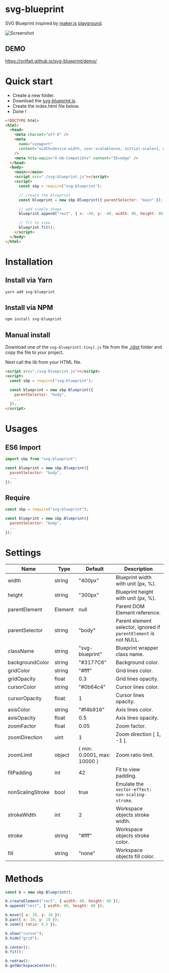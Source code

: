 # svg-blueprint

SVG Blueprint inspired by [maker.js](https://maker.js.org/) [playground](https://maker.js.org/playground/).

![Screenshot](/screenshot.png?raw=true)

## DEMO

https://onlfait.github.io/svg-blueprint/demo/

# Quick start

- Create a new folder.
- Download the [svg-blueprint.js](https://github.com/onlfait/svg-blueprint/tree/master/dist/svg-blueprint.js).
- Create the index.html file below.
- Done !

```html
<!DOCTYPE html>
<html>
  <head>
    <meta charset="utf-8" />
    <meta
      name="viewport"
      content="width=device-width, user-scalable=no, initial-scale=1, maximum-scale=1, minimum-scale=1"
    />
    <meta http-equiv="X-UA-Compatible" content="IE=edge" />
  </head>
  <body>
    <main></main>
    <script src="./svg-blueprint.js"></script>
    <script>
      const sbp = require("svg-blueprint");

      // create the blueprint
      const blueprint = new sbp.Blueprint({ parentSelector: "main" });

      // add simple shape
      blueprint.append("rect", { x: -40, y: -40, width: 80, height: 80 });

      // fit to view
      blueprint.fit();
    </script>
  </body>
</html>
```

# Installation

## Install via Yarn

```bash
yarn add svg-blueprint
```

## Install via NPM

```bash
npm install svg-blueprint
```

## Manual install

Download one of the `svg-blueprint[.tiny].js` file from the [./dist](https://github.com/onlfait/svg-blueprint/tree/master/dist) folder and copy the file to your project.

Next call the lib from your HTML file.

```html
<script src="./svg-blueprint.js"></script>
<script>
  const sbp = require("svg-blueprint");

  const blueprint = new sbp.Blueprint({
    parentSelector: "body",
    ...
  });
</script>
```

# Usages

## ES6 Import

```js
import sbp from "svg-blueprint";

const blueprint = new sbp.Blueprint({
  parentSelector: "body",
  ...
});
```

## Require

```js
const sbp = require("svg-blueprint");

const blueprint = new sbp.Blueprint({
  parentSelector: "body",
  ...
});
```

# Settings

| Name             | Type    | Default                     | Description                                                      |
| ---------------- | ------- | --------------------------- | ---------------------------------------------------------------- |
| width            | string  | "400px"                     | Blueprint width with unit (px, %).                               |
| height           | string  | "300px"                     | Blueprint height with unit (px, %).                              |
| parentElement    | Element | null                        | Parent DOM Element reference.                                    |
| parentSelector   | string  | "body"                      | Parent element selector, ignored if `parentElement` is not NULL. |
| className        | string  | "svg-blueprint"             | Blueprint wrapper class name.                                    |
| backgroundColor  | string  | "#3177C6"                   | Background color.                                                |
| gridColor        | string  | "#fff"                      | Grid lines color.                                                |
| gridOpacity      | float   | 0.3                         | Grid lines opacity.                                              |
| cursorColor      | string  | "#0b64c4"                   | Cursor lines color.                                              |
| cursorOpacity    | float   | 1                           | Cursor lines opacity.                                            |
| axisColor        | string  | "#f4b916"                   | Axis lines color.                                                |
| axisOpacity      | float   | 0.5                         | Axis lines opacity.                                              |
| zoomFactor       | float   | 0.05                        | Zoom factor.                                                     |
| zoomDirection    | uint    | 1                           | Zoom direction [ 1, -1 ].                                        |
| zoomLimit        | object  | { min: 0.0001, max: 10000 } | Zoom ratio limit.                                                |
| fitPadding       | int     | 42                          | Fit to view padding.                                             |
| nonScalingStroke | bool    | true                        | Emulate the `vector-effect: non-scaling-stroke`.                 |
| strokeWidth      | int     | 2                           | Workspace objects stroke width.                                  |
| stroke           | string  | "#fff"                      | Workspace objects stroke color.                                  |
| fill             | string  | "none"                      | Workspace objects fill color.                                    |

# Methods

```js
const b = new sbp.Blueprint();

b.createElement("rect", { width: 80, height: 80 });
b.append("rect", { width: 80, height: 80 });

b.move({ x: 10, y: 10 });
b.pan({ x: 10, y: 10 });
b.zoom({ ratio: 0.5 });

b.show("cursor");
b.hide("grid");

b.center();
b.fit();

b.redraw();
b.getWorkspaceCenter();
```
